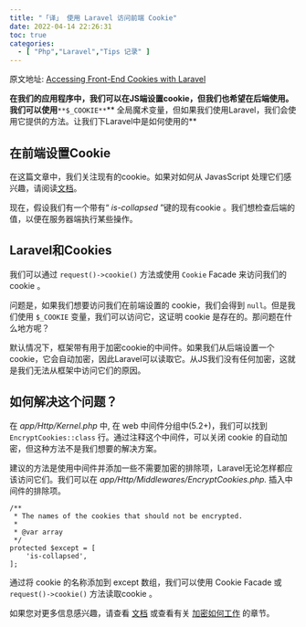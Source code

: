 ```yaml
---
title: "「译」 使用 Laravel 访问前端 Cookie"
date: 2022-04-14 22:26:31
toc: true
categories:
  - [ "Php","Laravel","Tips 记录" ]
---
```


原文地址: [Accessing Front-End Cookies with Laravel](https://pineco.de/accessing-front-end-cookies-laravel/)

**在我们的应用程序中，我们可以在JS端设置cookie，但我们也希望在后端使用。我们可以使用**`**$_COOKIE**`**
全局魔术变量，但如果我们使用Laravel，我们会使用它提供的方法。让我们下Laravel中是如何使用的**

## 在前端设置Cookie

在这篇文章中，我们关注现有的cookie。如果对如何从 JavasScript
处理它们感兴趣，请阅读[文档](https://developer.mozilla.org/en-US/docs/Web/API/Document/cookie)。

现在，假设我们有一个带有“  _is-collapsed_  ”键的现有cookie 。我们想检查后端的值，以便在服务器端执行某些操作。

## Laravel和Cookies

我们可以通过 `request()->cookie()` 方法或使用 `Cookie` Facade 来访问我们的cookie 。

问题是，如果我们想要访问我们在前端设置的 cookie，我们会得到 `null`。但是我们使用 `$_COOKIE` 变量，我们可以访问它，这证明
cookie 是存在的。那问题在什么地方呢？

默认情况下，框架带有用于加密cookie的中间件。如果我们从后端设置一个cookie，它会自动加密，因此Laravel可以读取它。从JS我们没有任何加密，这就是我们无法从框架中访问它们的原因。

## 如何解决这个问题？

在 _app/Http/Kernel.php_ 中, 在 web 中间件分组中(5.2+)，我们可以找到 `EncryptCookies::class`  行。通过注释这个中间件，可以关闭
cookie 的自动加密，但这种方法不是我们想要的解决方案。

建议的方法是使用中间件并添加一些不需要加密的排除项，Laravel无论怎样都应该访问它们。我们可以在
_app/Http/Middlewares/EncryptCookies.php._ 插入中间件的排除项。

```
/**
 * The names of the cookies that should not be encrypted.
 *
 * @var array
 */
protected $except = [
    'is-collapsed',
];
```

通过将 cookie 的名称添加到 except 数组，我们可以使用 Cookie Facade 或 `request()->cookie()` 方法读取cookie 。

如果您对更多信息感兴趣，请查看 [文档](https://laravel.com/docs/5.4/requests#cookies)
或查看有关 [加密如何工作](https://laravel.com/docs/5.4/responses#cookies-and-encryption) 的章节。


